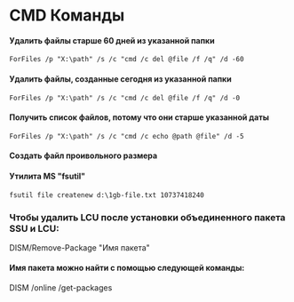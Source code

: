 # CMD Команды

#### Удалить файлы старше 60 дней из указанной папки

```
ForFiles /p "X:\path" /s /c "cmd /c del @file /f /q" /d -60
```

#### Удалить файлы, созданные сегодня из указанной папки

```
ForFiles /p "X:\path" /s /c "cmd /c del @file /f /q" /d -0
```

#### Получить список файлов, потому что они старше указанной даты

```
ForFiles /p "X:\path" /s /c "cmd /c echo @path @file" /d -5
```

#### Создать файл проивольного размера
#### Утилита MS "fsutil"

```
fsutil file createnew d:\1gb-file.txt 10737418240
```

### Чтобы удалить LCU после установки объединенного пакета SSU и LCU:

DISM/Remove-Package "Имя пакета"

#### Имя пакета можно найти с помощью следующей команды:

DISM /online /get-packages
